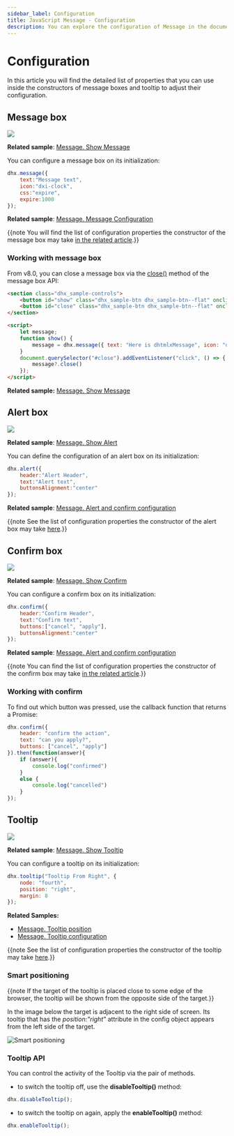 ```yaml
---
sidebar_label: Configuration
title: JavaScript Message - Configuration 
description: You can explore the configuration of Message in the documentation of the DHTMLX JavaScript UI library. Browse developer guides and API reference, try out code examples and live demos, and download a free 30-day evaluation version of DHTMLX Suite 7.
---
```


# Configuration

In this article you will find the detailed list of properties that you can use inside the constructors of message boxes and tooltip to adjust their configuration.

## Message box

![](../assets/message/show_message.png)

**Related sample**: [Message. Show Message](https://snippet.dhtmlx.com/rsxdlicg)

You can configure a message box on its initialization:

~~~js
dhx.message({
    text:"Message text", 
    icon:"dxi-clock", 
    css:"expire", 
    expire:1000
});
~~~

**Related sample**: [Message. Message Configuration](https://snippet.dhtmlx.com/qfmd877x)

{{note You will find the list of configuration properties the constructor of the message box may take [in the related article](message/api/api_message_properties.md).}}

### Working with message box

From v8.0, you can close a message box via the [close()](message/api/message_close_method.md) method of the message box API:

~~~html
<section class="dhx_sample-controls">
	<button id="show" class="dhx_sample-btn dhx_sample-btn--flat" onclick="show()">show</button>
	<button id="close" class="dhx_sample-btn dhx_sample-btn--flat" onclick="close()">close</button>
</section>

<script>
    let message;
    function show() {
        message = dhx.message({ text: "Here is dhtmlxMessage", icon: "dxi-close" });
    }
    document.querySelector("#close").addEventListener("click", () => {
        message?.close()
    });
</script>
~~~

**Related sample:** [Message. Show Message](https://snippet.dhtmlx.com/rsxdlicg)

## Alert box

![](../assets/message/show_alert.png)

**Related sample**: [Message. Show Alert](https://snippet.dhtmlx.com/m4xka888)

You can define the configuration of an alert box on its initialization:

~~~js
dhx.alert({
    header:"Alert Header",
    text:"Alert text",
    buttonsAlignment:"center"
});
~~~

**Related sample**: [Message. Alert and confirm configuration](https://snippet.dhtmlx.com/dk4a7959)

{{note See the list of configuration properties the constructor of the alert box may take [here](message/api/api_message_properties.md#alert-box).}}

## Confirm box

![](../assets/message/show_confirm.png)

**Related sample**: [Message. Show Confirm](https://snippet.dhtmlx.com/iss7twe6)

You can configure a confirm box on its initialization:

~~~js
dhx.confirm({
    header:"Confirm Header",
    text:"Confirm text",
    buttons:["cancel", "apply"],
    buttonsAlignment:"center"
});
~~~

**Related sample**: [Message. Alert and confirm configuration](https://snippet.dhtmlx.com/dk4a7959)

{{note You can find the list of configuration properties the constructor of the confirm box may take [in the related article](message/api/api_message_properties.md#confirm-box).}}

### Working with confirm

To find out which button was pressed, use the callback function that returns a Promise:

~~~js
dhx.confirm({
	header: "confirm the action",
	text: "can you apply?",
	buttons: ["cancel", "apply"]
}).then(function(answer){
	if (answer){
		console.log("confirmed")
	}
	else {
		console.log("cancelled")
	}
});
~~~

## Tooltip

![](../assets/message/show_tooltip.png)

**Related sample**: [Message. Show Tooltip](https://snippet.dhtmlx.com/c6jm8if6)

You can configure a tooltip on its initialization:

~~~js
dhx.tooltip("Tooltip From Right", {
	node: "fourth", 
    position: "right",
    margin: 8
});
~~~

**Related Samples:**

- [Message. Tooltip position](https://snippet.dhtmlx.com/4wrrsr67)
- [Message. Tooltip configuration](https://snippet.dhtmlx.com/zts0avym)

{{note See the list of configuration properties the constructor of the tooltip may take [here](message/api/api_message_properties.md#tooltip).}}

### Smart positioning

{{note If the target of the tooltip is placed close to some edge of the browser, the tooltip will be shown from the opposite side of the target.}}

In the image below the target is adjacent to the right side of screen. Its tooltip that has the *position:"right"* attribute in the config object appears from the left side of the target.

![Smart positioning](../assets/message/smart_tooltip.png)

### Tooltip API

You can control the activity of the Tooltip via the pair of methods.

- to switch the tooltip off, use the **disableTooltip()** method:

~~~js
dhx.disableTooltip();
~~~

- to switch the tooltip on again, apply the **enableTooltip()** method:

~~~js
dhx.enableTooltip();
~~~
